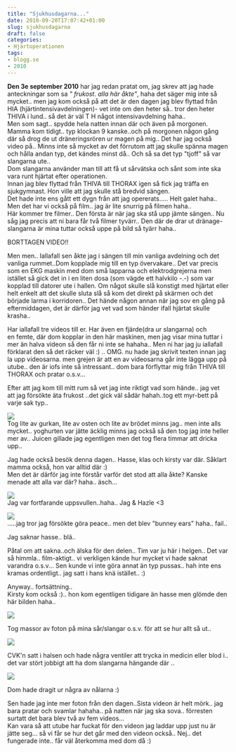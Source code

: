 ```yaml
---
title: "Sjukhusdagarna..."
date: 2010-09-20T17:07:42+01:00
slug: sjukhusdagarna
draft: false
categories:
- Hjärtoperationen
tags:
- blogg.se
- 2010
---
```

**Den 3e september 2010** har jag redan pratat om, jag skrev att jag hade anteckningar som sa _" frukost. alla här åkte"_, haha det säger mig inte så mycket.. men jag kom också på att det är den dagen jag blev flyttad från HIA (hjärtintensivavdelningen)- vet inte om den heter så.. tror den heter THIVA i lund.. så det är väl T H något intensivavdelning haha..  
Men som sagt.. spydde hela natten innan där och även på morgonen. Mamma kom tidigt.. typ klockan 9 kanske..och på morgonen någon gång där så drog de ut dräneringsrören ur magen på mig.. Det har jag också video på.. Minns inte så mycket av det förrutom att jag skulle spänna magen och hålla andan typ, det kändes minst då.. Och så sa det typ "tjoff" så var slangarna ute..  
Dom slangarna använder man till att få ut sårvätska och sånt som inte ska vara runt hjärtat efter operationen.  
Innan jag blev flyttad från THIVA till THORAX igen så fick jag träffa en sjukgymnast. Hon ville att jag skulle stå bredvid sängen.  
Det hade inte ens gått ett dygn från att jag opererats..... Helt galet haha.. Men det har vi också på film.. jag är lite snurrig på filmen haha..  
Här kommer tre filmer.. Den första är när jag ska stå upp jämte sängen.. Nu såg jag precis att ni bara får två filmer tyvärr.. Den där de drar ut dränage-slangarna är mina tuttar också uppe på bild så tyärr haha..  
  
BORTTAGEN VIDEO!!  
  
  
Men men.. Iallafall sen åkte jag i sängen till min vanliga avdelning och det vanliga rummet..Dom kopplade mig till en typ övervakare.. Det var precis som en EKG maskin med dom små lapparna och elektrodgrejerna men istället så gick det in i en liten dosa (som vägde ett halvkilo -.-) som var kopplad till datorer ute i hallen. Om något skulle slå konstigt med hjärtat eller helt enkelt att det skulle sluta slå så kom det direkt på skärmen och det började larma i korridoren.. Det hände någon annan när jag sov en gång på eftermiddagen, det är därför jag vet vad som händer ifall hjärtat skulle krasha..  
  
  
  
  
Har iallafall tre videos till er. Har även en fjärde(dra ur slangarna) och en femte, där dom kopplar in den här maskinen, men jag visar mina tuttar i mer än halva videon så den får ni inte se hahaha.. Men ni har jag ju iallafall förklarat den så det räcker väl :) .. OMG. nu hade jag skrivit texten innan jag la upp videosarna. men grejen är att en av videosarna går inte lägga upp på utube.. den är iofs inte så intressant.. dom bara förflyttar mig från THIVA till THORAX och pratar o.s.v...  
  
  
Efter att jag kom till mitt rum så vet jag inte riktigt vad som hände.. jag vet att jag försökte äta frukost ..det gick väl sådär hahah..tog ett myr-bett på varje sak typ..  
  
![](/assets/images/blogg.se/dsc09023_108373390.jpg)  
Tog lite av gurkan, lite av osten och lite av brödet minns jag.. men inte alls mycket.. yoghurten var jätte äcklig minns jag också så den tog jag inte heller mer av.. Juicen gillade jag egentligen men det tog flera timmar att dricka upp..  
  
Jag hade också besök denna dagen.. Hasse, klas och kirsty var där. Såklart mamma också, hon var alltid där :)  
Men det är därför jag inte förstår varför det stod att alla åkte? Kanske menade att alla var där? haha.. äsch...  
  
  
![](/assets/images/blogg.se/dsc09024_108373698.jpg)  
Jag var fortfarande uppsvullen..haha.. Jag & Hazle <3  
  
![](/assets/images/blogg.se/dsc09025_108373836.jpg)  
.....jag tror jag försökte göra peace.. men det blev "bunney ears" haha.. fail..  
  
Jag saknar hasse.. blä..  
  
Påtal om att sakna..och älska för den delen.. Tim var ju här i helgen.. Det var så himmla.. film-aktigt.. vi verkligen kände hur mycket vi hade saknat varandra o.s.v... Sen kunde vi inte göra annat än typ pussas.. hah inte ens kramas ordentligt.. jag satt i hans knä istället.. :)  
  
Anyway.. fortsättning..  
Kirsty kom också :).. hon kom egentligen tidigare än hasse men glömde den här bilden haha..  
  
![](/assets/images/blogg.se/dsc09009_108379466.jpg)  
  
Tog massor av foton på mina sår/slangar o.s.v. för att se hur allt så ut..  
  
  
  
![](/assets/images/blogg.se/dsc09015_108379914.jpg)  
  
CVK'n satt i halsen och hade några ventiler att trycka in medicin eller blod i.. det var stört jobbigt att ha dom slangarna hängande där ..  
  
  
![](/assets/images/blogg.se/dsc09018_108380260.jpg)  
  
Dom hade dragit ur några av nålarna :)  
  
  
  
  
Sen hade jag inte mer foton från den dagen..Sista videon är helt mörk.. jag bara pratar och svamlar hahaha.. på natten när jag ska sova.. förresten surtatt det bara blev två av fem videos...  
Kan vara så att utube har fuckat för den videon jag laddar upp just nu är jätte seg... så vi får se hur det går med den videon också.. Nej.. det fungerade inte.. får väl återkomma med dom då :)